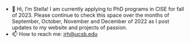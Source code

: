 - 👋 Hi, I’m Stella! I am currently applying to PhD programs in CISE for fall of 2023. Please continue to check this space over the months of September, October, November and December of 2022 as I post updates to my website and projects of passion. 
- 📫 How to reach me: jrh@ucsb.edu

<!---
jackholbrook/jackholbrook is a ✨ special ✨ repository because its `README.md` (this file) appears on your GitHub profile.
You can click the Preview link to take a look at your changes.
--->
